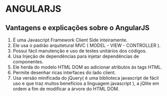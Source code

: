 # ANGULARJS
## Vantagens e explicações sobre o AngularJS
1. É uma Javascript Framework Client Side inteiramente.
2. Ele usa o padrão arquitetural MVC ( MODEL - VIEW - CONTROLLER ).
3. Possui fácil manutenção e uso de testes unitários dos códigos.
4. Usa Injeção de dependências para injetar dependências de componentes.
5. Ele herda do modelo HTML DOM ao adicionar atributos às tags HTML.
6. Permite desenhar ricas interfaces do lado client.
7. Usa versão minificada do jQuery( é uma biblioteca javascript de fácil uso e que traz muitos benefícios a linguagem javascript ), a jQlite em ordem a fim de modificar a árvore do HTML DOM.
